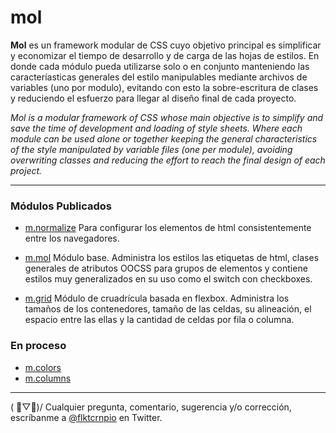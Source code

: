 # mol

 **Mol** es un framework modular de CSS cuyo objetivo principal es simplificar y economizar el tiempo de desarrollo y de carga de las hojas de estilos. En donde cada módulo pueda utilizarse solo o en conjunto manteniendo las caracteríasticas generales del estilo manipulables mediante archivos de variables (uno por modulo), evitando con esto la sobre-escritura de clases y reduciendo el esfuerzo para llegar al diseño final de cada proyecto.

 *Mol is a modular framework of CSS whose main objective is to simplify and save the time of development and loading of style sheets. Where each module can be used alone or together keeping the general characteristics of the style manipulated by variable files (one per module), avoiding overwriting classes and reducing the effort to reach the final design of each project.*

-----------

### Módulos Publicados
- [m.normalize](https://github.com/flkt-crnpio/m.normalize)
Para configurar los elementos de html consistentemente entre los navegadores.

- [m.mol](https://github.com/flkt-crnpio/m.mol)
Módulo base. Administra los estilos las etiquetas de html, clases generales de atributos OOCSS para grupos de elementos y contiene estilos muy generalizados en su uso como el switch con checkboxes.

- [m.grid](https://github.com/flkt-crnpio/m.grid)
Módulo de cruadrícula basada en flexbox. Administra los tamaños de los contenedores, tamaño de las celdas, su alineación, el espacio entre las ellas y la cantidad de celdas por fila o columna.

### En proceso
- [m.colors](https://github.com/flkt-crnpio/m.colors)
- [m.columns](https://github.com/flkt-crnpio/m.columns)

-----------

( ﾟ▽ﾟ)/ Cualquier pregunta, comentario, sugerencia y/o corrección, escríbanme a [@flktcrnpio](https://twitter.com/flktcrnpio) en Twitter.
